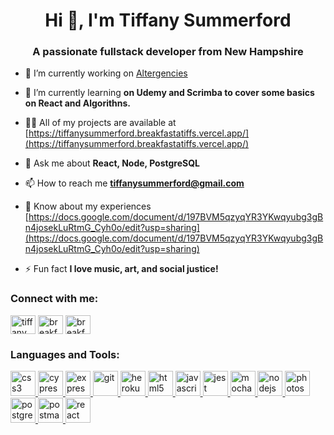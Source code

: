 <h1 align="center">Hi 👋, I'm Tiffany Summerford</h1>
<h3 align="center">A passionate fullstack developer from New Hampshire</h3>

- 🔭 I’m currently working on [Altergencies](https://nhresource-client.vercel.app/)

- 🌱 I’m currently learning **on Udemy and Scrimba to cover some basics on React and Algorithns.**

- 👨‍💻 All of my projects are available at [https://tiffanysummerford.breakfastatiffs.vercel.app/](https://tiffanysummerford.breakfastatiffs.vercel.app/)

- 💬 Ask me about **React, Node, PostgreSQL**

- 📫 How to reach me **tiffanysummerford@gmail.com**

- 📄 Know about my experiences [https://docs.google.com/document/d/197BVM5qzyqYR3YKwqyubg3gBn4josekLuRtmG_Cyh0o/edit?usp=sharing](https://docs.google.com/document/d/197BVM5qzyqYR3YKwqyubg3gBn4josekLuRtmG_Cyh0o/edit?usp=sharing)

- ⚡ Fun fact **I love music, art, and social justice!**

<h3 align="left">Connect with me:</h3>
<p align="left">
<a href="https://linkedin.com/in/tiffany summerford" target="blank"><img align="center" src="https://cdn.jsdelivr.net/npm/simple-icons@3.0.1/icons/linkedin.svg" alt="tiffany summerford" height="30" width="40" /></a>
<a href="https://stackoverflow.com/users/breakfastatiffs" target="blank"><img align="center" src="https://cdn.jsdelivr.net/npm/simple-icons@3.0.1/icons/stackoverflow.svg" alt="breakfastatiffs" height="30" width="40" /></a>
<a href="https://instagram.com/breakfastatiffs" target="blank"><img align="center" src="https://cdn.jsdelivr.net/npm/simple-icons@3.0.1/icons/instagram.svg" alt="breakfastatiffs" height="30" width="40" /></a>
</p>

<h3 align="left">Languages and Tools:</h3>
<p align="left"> <a href="https://www.w3schools.com/css/" target="_blank"> <img src="https://devicons.github.io/devicon/devicon.git/icons/css3/css3-original-wordmark.svg" alt="css3" width="40" height="40"/> </a> <a href="https://www.cypress.io" target="_blank"> <img src="https://raw.githubusercontent.com/simple-icons/simple-icons/6e46ec1fc23b60c8fd0d2f2ff46db82e16dbd75f/icons/cypress.svg" alt="cypress" width="40" height="40"/> </a> <a href="https://expressjs.com" target="_blank"> <img src="https://devicons.github.io/devicon/devicon.git/icons/express/express-original-wordmark.svg" alt="express" width="40" height="40"/> </a> <a href="https://git-scm.com/" target="_blank"> <img src="https://www.vectorlogo.zone/logos/git-scm/git-scm-icon.svg" alt="git" width="40" height="40"/> </a> <a href="https://heroku.com" target="_blank"> <img src="https://www.vectorlogo.zone/logos/heroku/heroku-icon.svg" alt="heroku" width="40" height="40"/> </a> <a href="https://www.w3.org/html/" target="_blank"> <img src="https://devicons.github.io/devicon/devicon.git/icons/html5/html5-original-wordmark.svg" alt="html5" width="40" height="40"/> </a> <a href="https://developer.mozilla.org/en-US/docs/Web/JavaScript" target="_blank"> <img src="https://devicons.github.io/devicon/devicon.git/icons/javascript/javascript-original.svg" alt="javascript" width="40" height="40"/> </a> <a href="https://jestjs.io" target="_blank"> <img src="https://www.vectorlogo.zone/logos/jestjsio/jestjsio-icon.svg" alt="jest" width="40" height="40"/> </a> <a href="https://mochajs.org" target="_blank"> <img src="https://www.vectorlogo.zone/logos/mochajs/mochajs-icon.svg" alt="mocha" width="40" height="40"/> </a> <a href="https://nodejs.org" target="_blank"> <img src="https://devicons.github.io/devicon/devicon.git/icons/nodejs/nodejs-original-wordmark.svg" alt="nodejs" width="40" height="40"/> </a> <a href="https://www.photoshop.com/en" target="_blank"> <img src="https://devicons.github.io/devicon/devicon.git/icons/photoshop/photoshop-plain.svg" alt="photoshop" width="40" height="40"/> </a> <a href="https://www.postgresql.org" target="_blank"> <img src="https://devicons.github.io/devicon/devicon.git/icons/postgresql/postgresql-original-wordmark.svg" alt="postgresql" width="40" height="40"/> </a> <a href="https://postman.com" target="_blank"> <img src="https://www.vectorlogo.zone/logos/getpostman/getpostman-icon.svg" alt="postman" width="40" height="40"/> </a> <a href="https://reactjs.org/" target="_blank"> <img src="https://devicons.github.io/devicon/devicon.git/icons/react/react-original-wordmark.svg" alt="react" width="40" height="40"/> </a> </p>
